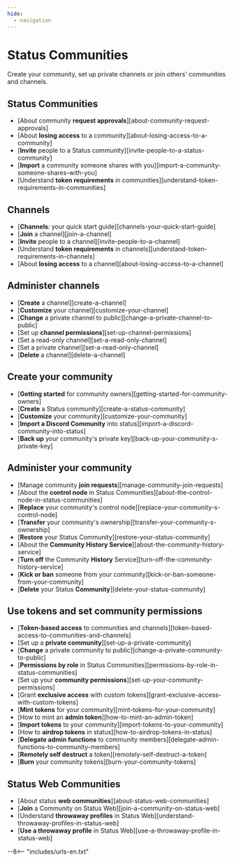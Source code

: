 ```yaml
---
hide:
  - navigation
---
```


# Status Communities

Create your community, set up private channels or join others' communities and channels.

## Status Communities

- [About community **request approvals**][about-community-request-approvals]
- [About **losing access** to a community][about-losing-access-to-a-community]
- [**Invite** people to a Status community][invite-people-to-a-status-community]
- [**Import** a community someone shares with you][import-a-community-someone-shares-with-you]
- [Understand **token requirements** in communities][understand-token-requirements-in-communities]

## Channels

- [**Channels**: your quick start guide][channels-your-quick-start-guide]
- [**Join** a channel][join-a-channel]
- [**Invite** people to a channel][invite-people-to-a-channel]
- [Understand **token requirements** in channels][understand-token-requirements-in-channels]
- [About **losing access** to a channel][about-losing-access-to-a-channel]

## Administer channels

- [**Create** a channel][create-a-channel]
- [**Customize** your channel][customize-your-channel]
- [**Change** a private channel to public][change-a-private-channel-to-public]
- [Set up **channel permissions**][set-up-channel-permissions]
- [Set a read-only channel][set-a-read-only-channel]
- [Set a private channel][set-a-read-only-channel]
- [**Delete** a channel][delete-a-channel]

## Create your community

- [**Getting started** for community owners][getting-started-for-community-owners]
- [**Create** a Status community][create-a-status-community]
- [**Customize** your community][customize-your-community]
- [**Import a Discord Community** into status][import-a-discord-community-into-status]
- [**Back up** your community's private key][back-up-your-community-s-private-key]

## Administer your community

- [Manage community **join requests**][manage-community-join-requests]
- [About the **control node** in Status Communities][about-the-control-node-in-status-communities]
- [**Replace** your community's control node][replace-your-community-s-control-node]
- [**Transfer** your community's ownership][transfer-your-community-s-ownership]
- [**Restore** your Status Community][restore-your-status-community]
- [About the **Community History Service**][about-the-community-history-service]
- [**Turn off** the Community **History** Service][turn-off-the-community-history-service]
- [**Kick or ban** someone from your community][kick-or-ban-someone-from-your-community]
- [**Delete** your Status **Community**][delete-your-status-community]

## Use tokens and set community permissions

- [**Token-based access** to communities and channels][token-based-access-to-communities-and-channels]
- [Set up a **private community**][set-up-a-private-community]
- [**Change** a private community to public][change-a-private-community-to-public]
- [**Permissions by role** in Status Communities][permissions-by-role-in-status-communities]
- [Set up your **community permissions**][set-up-your-community-permissions]
- [Grant **exclusive access** with custom tokens][grant-exclusive-access-with-custom-tokens]
- [**Mint tokens** for your community][mint-tokens-for-your-community]
- [How to mint an **admin token**][how-to-mint-an-admin-token]
- [**Import tokens** to your community][import-tokens-to-your-community]
- [How to **airdrop tokens** in status][how-to-airdrop-tokens-in-status]
- [**Delegate admin functions** to community members][delegate-admin-functions-to-community-members]
- [**Remotely self destruct** a token][remotely-self-destruct-a-token]
- [**Burn** your community tokens][burn-your-community-tokens]

## Status Web Communities

- [About status **web communities**][about-status-web-communities]
- [**Join** a Community on Status Web][join-a-community-on-status-web]
- [Understand **throwaway profiles** in Status Web][understand-throwaway-profiles-in-status-web]
- [**Use a throwaway profile** in Status Web][use-a-throwaway-profile-in-status-web]

--8<-- "includes/urls-en.txt"
